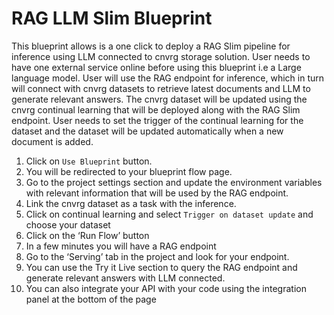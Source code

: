 # RAG LLM Slim Blueprint

This blueprint allows is a one click to deploy a RAG Slim pipeline for inference using LLM connected to cnvrg storage solution. User needs to have one external service online before using this blueprint i.e a Large language model. User will use the RAG endpoint for inference, which in turn will connect with cnvrg datasets to retrieve latest documents and LLM to generate relevant answers.
The cnvrg dataset will be updated using the cnvrg continual learning that will be deployed along with the RAG Slim endpoint. User needs to set the trigger of the continual learning for the dataset and the dataset will be updated automatically when a new document is added.  

1. Click on `Use Blueprint` button.
2. You will be redirected to your blueprint flow page.
3. Go to the project settings section and update the environment variables with relevant information that will be used by the RAG endpoint.
4. Link the cnvrg dataset as a task with the inference.
5. Click on continual learning and select `Trigger on dataset update` and choose your dataset
6. Click on the ‘Run Flow’ button
7. In a few minutes you will have a RAG endpoint
8. Go to the ‘Serving’ tab in the project and look for your endpoint.
9. You can use the Try it Live section to query the RAG endpoint and generate relevant answers with LLM connected.
10. You can also integrate your API with your code using the integration panel at the bottom of the page


